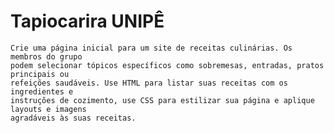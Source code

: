 # Tapiocarira UNIPÊ
    Crie uma página inicial para um site de receitas culinárias. Os membros do grupo
    podem selecionar tópicos específicos como sobremesas, entradas, pratos principais ou
    refeições saudáveis. Use HTML para listar suas receitas com os ingredientes e
    instruções de cozimento, use CSS para estilizar sua página e aplique layouts e imagens
    agradáveis às suas receitas.